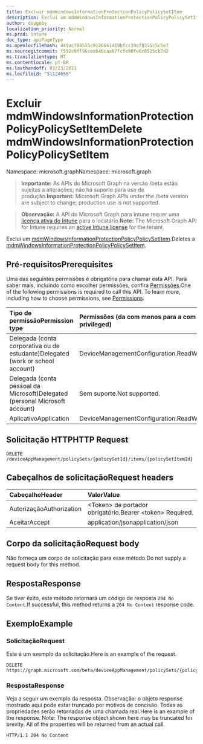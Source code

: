 ```yaml
---
title: Excluir mdmWindowsInformationProtectionPolicyPolicySetItem
description: Exclui um mdmWindowsInformationProtectionPolicyPolicySetItem.
author: dougeby
localization_priority: Normal
ms.prod: intune
doc_type: apiPageType
ms.openlocfilehash: 449ac708555c9126661419bfcc39cf8351c5c5e7
ms.sourcegitcommit: f592c9ff96ceeb40caa67fcfe90fe6c8525cb7d2
ms.translationtype: MT
ms.contentlocale: pt-BR
ms.lasthandoff: 03/23/2021
ms.locfileid: "51124656"
---
```

# <a name="delete-mdmwindowsinformationprotectionpolicypolicysetitem"></a><span data-ttu-id="9e14a-103">Excluir mdmWindowsInformationProtectionPolicyPolicySetItem</span><span class="sxs-lookup"><span data-stu-id="9e14a-103">Delete mdmWindowsInformationProtectionPolicyPolicySetItem</span></span>

<span data-ttu-id="9e14a-104">Namespace: microsoft.graph</span><span class="sxs-lookup"><span data-stu-id="9e14a-104">Namespace: microsoft.graph</span></span>

> <span data-ttu-id="9e14a-105">**Importante:** As APIs do Microsoft Graph na versão /beta estão sujeitas a alterações; não há suporte para uso de produção.</span><span class="sxs-lookup"><span data-stu-id="9e14a-105">**Important:** Microsoft Graph APIs under the /beta version are subject to change; production use is not supported.</span></span>

> <span data-ttu-id="9e14a-106">**Observação:** A API do Microsoft Graph para Intune requer uma [licença ativa do Intune](https://go.microsoft.com/fwlink/?linkid=839381) para o locatário.</span><span class="sxs-lookup"><span data-stu-id="9e14a-106">**Note:** The Microsoft Graph API for Intune requires an [active Intune license](https://go.microsoft.com/fwlink/?linkid=839381) for the tenant.</span></span>

<span data-ttu-id="9e14a-107">Exclui um [mdmWindowsInformationProtectionPolicyPolicySetItem](../resources/intune-policyset-mdmwindowsinformationprotectionpolicypolicysetitem.md).</span><span class="sxs-lookup"><span data-stu-id="9e14a-107">Deletes a [mdmWindowsInformationProtectionPolicyPolicySetItem](../resources/intune-policyset-mdmwindowsinformationprotectionpolicypolicysetitem.md).</span></span>

## <a name="prerequisites"></a><span data-ttu-id="9e14a-108">Pré-requisitos</span><span class="sxs-lookup"><span data-stu-id="9e14a-108">Prerequisites</span></span>
<span data-ttu-id="9e14a-p101">Uma das seguintes permissões é obrigatória para chamar esta API. Para saber mais, incluindo como escolher permissões, confira [Permissões](/graph/permissions-reference).</span><span class="sxs-lookup"><span data-stu-id="9e14a-p101">One of the following permissions is required to call this API. To learn more, including how to choose permissions, see [Permissions](/graph/permissions-reference).</span></span>

|<span data-ttu-id="9e14a-111">Tipo de permissão</span><span class="sxs-lookup"><span data-stu-id="9e14a-111">Permission type</span></span>|<span data-ttu-id="9e14a-112">Permissões (da com menos para a com mais privilégios)</span><span class="sxs-lookup"><span data-stu-id="9e14a-112">Permissions (from least to most privileged)</span></span>|
|:---|:---|
|<span data-ttu-id="9e14a-113">Delegada (conta corporativa ou de estudante)</span><span class="sxs-lookup"><span data-stu-id="9e14a-113">Delegated (work or school account)</span></span>|<span data-ttu-id="9e14a-114">DeviceManagementConfiguration.ReadWrite.All</span><span class="sxs-lookup"><span data-stu-id="9e14a-114">DeviceManagementConfiguration.ReadWrite.All</span></span>|
|<span data-ttu-id="9e14a-115">Delegada (conta pessoal da Microsoft)</span><span class="sxs-lookup"><span data-stu-id="9e14a-115">Delegated (personal Microsoft account)</span></span>|<span data-ttu-id="9e14a-116">Sem suporte.</span><span class="sxs-lookup"><span data-stu-id="9e14a-116">Not supported.</span></span>|
|<span data-ttu-id="9e14a-117">Aplicativo</span><span class="sxs-lookup"><span data-stu-id="9e14a-117">Application</span></span>|<span data-ttu-id="9e14a-118">DeviceManagementConfiguration.ReadWrite.All</span><span class="sxs-lookup"><span data-stu-id="9e14a-118">DeviceManagementConfiguration.ReadWrite.All</span></span>|

## <a name="http-request"></a><span data-ttu-id="9e14a-119">Solicitação HTTP</span><span class="sxs-lookup"><span data-stu-id="9e14a-119">HTTP Request</span></span>
<!-- {
  "blockType": "ignored"
}
-->
``` http
DELETE /deviceAppManagement/policySets/{policySetId}/items/{policySetItemId}
```

## <a name="request-headers"></a><span data-ttu-id="9e14a-120">Cabeçalhos de solicitação</span><span class="sxs-lookup"><span data-stu-id="9e14a-120">Request headers</span></span>
|<span data-ttu-id="9e14a-121">Cabeçalho</span><span class="sxs-lookup"><span data-stu-id="9e14a-121">Header</span></span>|<span data-ttu-id="9e14a-122">Valor</span><span class="sxs-lookup"><span data-stu-id="9e14a-122">Value</span></span>|
|:---|:---|
|<span data-ttu-id="9e14a-123">Autorização</span><span class="sxs-lookup"><span data-stu-id="9e14a-123">Authorization</span></span>|<span data-ttu-id="9e14a-124">&lt;Token&gt; de portador obrigatório.</span><span class="sxs-lookup"><span data-stu-id="9e14a-124">Bearer &lt;token&gt; Required.</span></span>|
|<span data-ttu-id="9e14a-125">Aceitar</span><span class="sxs-lookup"><span data-stu-id="9e14a-125">Accept</span></span>|<span data-ttu-id="9e14a-126">application/json</span><span class="sxs-lookup"><span data-stu-id="9e14a-126">application/json</span></span>|

## <a name="request-body"></a><span data-ttu-id="9e14a-127">Corpo da solicitação</span><span class="sxs-lookup"><span data-stu-id="9e14a-127">Request body</span></span>
<span data-ttu-id="9e14a-128">Não forneça um corpo de solicitação para esse método.</span><span class="sxs-lookup"><span data-stu-id="9e14a-128">Do not supply a request body for this method.</span></span>

## <a name="response"></a><span data-ttu-id="9e14a-129">Resposta</span><span class="sxs-lookup"><span data-stu-id="9e14a-129">Response</span></span>
<span data-ttu-id="9e14a-130">Se tiver êxito, este método retornará um código de resposta `204 No Content`.</span><span class="sxs-lookup"><span data-stu-id="9e14a-130">If successful, this method returns a `204 No Content` response code.</span></span>

## <a name="example"></a><span data-ttu-id="9e14a-131">Exemplo</span><span class="sxs-lookup"><span data-stu-id="9e14a-131">Example</span></span>

### <a name="request"></a><span data-ttu-id="9e14a-132">Solicitação</span><span class="sxs-lookup"><span data-stu-id="9e14a-132">Request</span></span>
<span data-ttu-id="9e14a-133">Este é um exemplo da solicitação.</span><span class="sxs-lookup"><span data-stu-id="9e14a-133">Here is an example of the request.</span></span>
``` http
DELETE https://graph.microsoft.com/beta/deviceAppManagement/policySets/{policySetId}/items/{policySetItemId}
```

### <a name="response"></a><span data-ttu-id="9e14a-134">Resposta</span><span class="sxs-lookup"><span data-stu-id="9e14a-134">Response</span></span>
<span data-ttu-id="9e14a-p102">Veja a seguir um exemplo da resposta. Observação: o objeto response mostrado aqui pode estar truncado por motivos de concisão. Todas as propriedades serão retornadas de uma chamada real.</span><span class="sxs-lookup"><span data-stu-id="9e14a-p102">Here is an example of the response. Note: The response object shown here may be truncated for brevity. All of the properties will be returned from an actual call.</span></span>
``` http
HTTP/1.1 204 No Content
```




